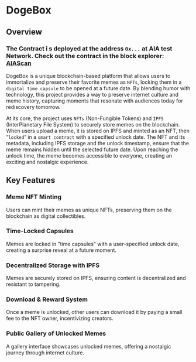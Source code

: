 # DogeBox

## Overview

### The Contract i s deployed at the address `0x...` at AIA test Network. Check out the contract in the block explorer: [AIAScan]() 
DogeBox is a unique blockchain-based platform that allows users to immortalize and preserve their favorite memes as `NFTs`, locking them in a `digital time capsule` to be opened at a future date. By blending humor with technology, this project provides a way to preserve internet culture and meme history, capturing moments that resonate with audiences today for rediscovery tomorrow.

At its core, the project uses `NFTs` (Non-Fungible Tokens) and `IPFS` (InterPlanetary File System) to securely store memes on the blockchain. When users upload a meme, it is stored on IPFS and minted as an NFT, then “`locked`” in a `smart contract` with a specified unlock date. The NFT and its metadata, including IPFS storage and the unlock timestamp, ensure that the meme remains hidden until the selected future date. Upon reaching the unlock time, the meme becomes accessible to everyone, creating an exciting and nostalgic experience.

## Key Features
### Meme NFT Minting

Users can mint their memes as unique NFTs, preserving them on the blockchain as digital collectibles.

### Time-Locked Capsules
Memes are locked in "time capsules" with a user-specified unlock date, creating a surprise reveal at a future moment.

### Decentralized Storage with IPFS
 Memes are securely stored on IPFS, ensuring content is decentralized and resistant to tampering.

### Download & Reward System
Once a meme is unlocked, other users can download it by paying a small fee to the NFT owner, incentivizing creators.

### Public Gallery of Unlocked Memes
A gallery interface showcases unlocked memes, offering a nostalgic journey through internet culture.